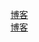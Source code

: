 [博客](http://www.jianshu.com/p/adf7a994613a)  
[博客](http://blog.csdn.net/m190607070/article/details/51852068)  
